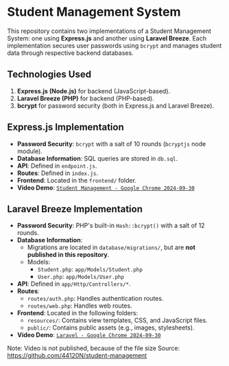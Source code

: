 # Student Management System

This repository contains two implementations of a Student Management System: one using **Express.js** and another using **Laravel Breeze**. Each implementation secures user passwords using `bcrypt` and manages student data through respective backend databases.

## Technologies Used
1. **Express.js (Node.js)** for backend (JavaScript-based).
2. **Laravel Breeze (PHP)** for backend (PHP-based).
3. **bcrypt** for password security (both in Express.js and Laravel Breeze).

## Express.js Implementation

- **Password Security**: `bcrypt` with a salt of 10 rounds (`bcryptjs` node module).
- **Database Information**: SQL queries are stored in `db.sql`.
- **API**: Defined in `endpoint.js`.
- **Routes**: Defined in `index.js`.
- **Frontend**: Located in the `frontend/` folder.
- **Video Demo**: [`Student Management - Google Chrome 2024-09-30`](./express/Student-Management-Google-Chrome-2024-09-30-17-04-49.mp4)

## Laravel Breeze Implementation

- **Password Security**: PHP's built-in `Hash::bcrypt()` with a salt of 12 rounds.
- **Database Information**: 
    - Migrations are located in `database/migrations/`, but are **not published in this repository**.
    - Models:
      - `Student.php`: `app/Models/Student.php`
      - `User.php`: `app/Models/User.php`
- **API**: Defined in `app/Http/Controllers/*`.
- **Routes**:
    - `routes/auth.php`: Handles authentication routes.
    - `routes/web.php`: Handles web routes.
- **Frontend**: Located in the following folders:
    - `resources/`: Contains view templates, CSS, and JavaScript files.
    - `public/`: Contains public assets (e.g., images, stylesheets).
- **Video Demo**: [`Laravel - Google Chrome 2024-09-30`](./laravel_breeze/Laravel-Google-Chrome-2024-09-30-17-19-23.mp4)

Note: Video is not published, because of the file size
Source: https://github.com/44120N/student-management
